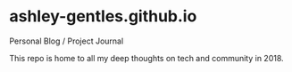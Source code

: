 # ashley-gentles.github.io
 Personal Blog / Project Journal 

This repo is home to all my deep thoughts on tech and community in 2018.
